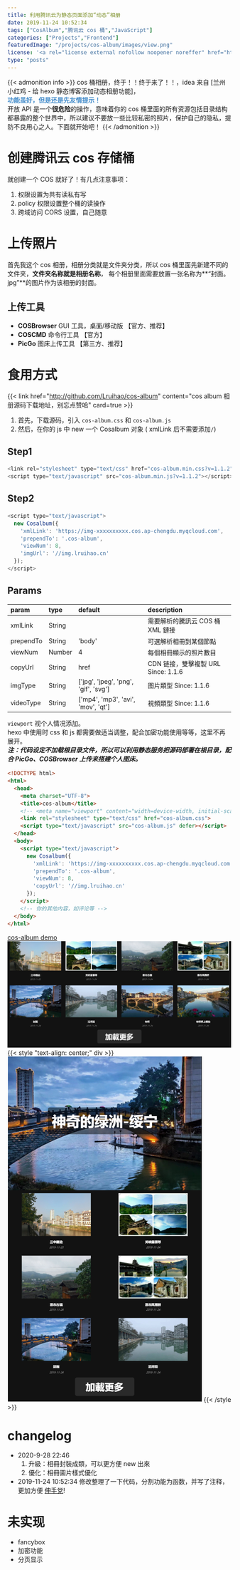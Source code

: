 ```yaml
---
title: 利用腾讯云为静态页面添加“动态”相册
date: 2019-11-24 10:52:34
tags: ["CosAlbum","腾讯云 cos 桶","JavaScript"]
categories: ["Projects","Frontend"]
featuredImage: "/projects/cos-album/images/view.png"
license: '<a rel="license external nofollow noopener noreffer" href="https://creativecommons.org/licenses/by-nc/4.0/" target="_blank">CC BY-NC 4.0</a>'
type: "posts"
---
```


{{< admonition info >}}
cos 桶相册，终于！！终于来了！！，idea 来自 [兰州小红鸡 - 给 hexo 静态博客添加动态相册功能]，  
**<span style="color: #428bca;">功能虽好，但是还是先友情提示！</span>**  
开放 API 是一个**很危险**的操作，意味着你的 cos 桶里面的所有资源包括目录结构都暴露的整个世界中，所以建议不要放一些比较私密的照片，保护自己的隐私，提防不良用心之人。下面就开始吧！
{{< /admonition >}}

<!--more-->

# 创建腾讯云 cos 存储桶
就创建一个 COS 就好了！有几点注意事项：
1. 权限设置为共有读私有写
2. policy 权限设置整个桶的读操作
3. 跨域访问 CORS 设置，自己随意

# 上传照片
首先我这个 cos 相册，相册分类就是文件夹分类，所以 cos 桶里面先新建不同的文件夹，**文件夹名称就是相册名称**，
每个相册里面需要放置一张名称为**“封面。jpg”**的图片作为该相册的封面。
## 上传工具
- **COSBrowser** GUI 工具，桌面/移动版 【官方、推荐】
- **COSCMD** 命令行工具 【官方】
- **PicGo** 图床上传工具 【第三方、推荐】

# 食用方式
{{< link href="http://github.com/Lruihao/cos-album" content="cos album 相册源码下载地址，别忘点赞哈" card=true >}}
1. 首先，下载源码，引入 `cos-album.css` 和 `cos-album.js`
2. 然后，在你的 js 中 new 一个 Cosalbum 对象 ( xmlLink 后不需要添加`/`)

## Step1
```js config
<link rel="stylesheet" type="text/css" href="cos-album.min.css?v=1.1.2">
<script type="text/javascript" src="cos-album.min.js?v=1.1.2"></script>
```

## Step2
```js
<script type="text/javascript">
  new Cosalbum({
    'xmlLink': 'https://img-xxxxxxxxxx.cos.ap-chengdu.myqcloud.com',
    'prependTo': '.cos-album',
    'viewNum': 8,
    'imgUrl': '//img.lruihao.cn'
  });
</script>
```

## Params
| param     | type   | default | description                       |
| :-------- | :----- | :------ | :-------------------------------- |
| xmlLink   | String |         | 需要解析的騰訊云 COS 桶 XML 鏈接        |
| prependTo | String | 'body'  | 可選解析相冊到某個節點              |
| viewNum   | Number |   4     | 每個相冊顯示的照片數目              |
| copyUrl   | String |  href   | CDN 链接，雙擊複製 URL Since: 1.1.6 |
| imgType   | String | ['jpg', 'jpeg', 'png', 'gif', 'svg'] | 图片類型 Since: 1.1.6 |
| videoType | String | ['mp4', 'mp3', 'avi', 'mov', 'qt']   | 視頻類型 Since: 1.1.6 |

`viewport` 视个人情况添加。  
hexo 中使用时 css 和 js 都需要做适当调整，配合加密功能使用等等，这里不再展开。  
***注：代码设定不加载根目录文件，所以可以利用静态服务把源码部署在根目录，配合 PicGo、COSBrowser 上传来搭建个人图床。***
```html demo
<!DOCTYPE html>
<html>
  <head>
    <meta charset="UTF-8">
    <title>cos-album</title>
    <!-- <meta name="viewport" content="width=device-width, initial-scale=1.0"> -->
    <link rel="stylesheet" type="text/css" href="cos-album.css">
    <script type="text/javascript" src="cos-album.js" defer></script>
  </head>
  <body>
    <script type="text/javascript">
      new Cosalbum({
        'xmlLink': 'https://img-xxxxxxxxxx.cos.ap-chengdu.myqcloud.com',
        'prependTo': '.cos-album',
        'viewNum': 8,
        'copyUrl': '//img.lruihao.cn'
      });
    </script>
    <!-- 你的其他内容，如评论等 -->
  </body>
</html>
```
<a href="https://img.lruihao.cn" target="_blank" class="LinkCard">cos-album demo</a>
![大屏显示](images/view.png)
{{< style "text-align: center;" div >}}
  ![手机显示](images/mobile.png)
{{< /style >}}

# changelog

- 2020-9-28 22:46  
  1. 升級：相冊封裝成類，可以更方便 new 出來
  2. 優化：相冊圖片樣式優化
- 2019-11-24 10:52:34 
修改整理了一下代码，分割功能为函数，并写了注释，更加方便 [伸手党](https://github.com/Lruihao/cos-album)!

# 未实现
- fancybox
- 加密功能
- 分页显示